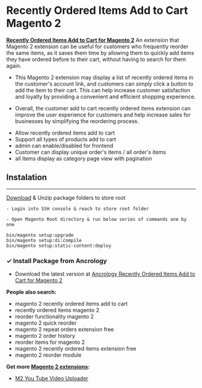Recently Ordered Items Add to Cart Magento 2
===========

**[Recently Ordered Items Add to Cart for Magento 2](https://store.ancrology.com/recently-ordered-items-add-to-cart.html/)** An extension that Magento 2 extension can be useful for customers who frequently reorder the same items, as it saves them time by allowing them to quickly add items they have ordered before to their cart, without having to search for them again.

- This Magento 2 extension may display a list of recently ordered items in the customer's account link, and customers can simply click a button to add the item to their cart. This can help increase customer satisfaction and loyalty by providing a convenient and efficient shopping experience.

- Overall, the customer add to cart recently ordered items extension can improve the user experience for customers and help increase sales for businesses by simplifying the reordering process.

<ul>
<li>Allow recently ordered items add to cart</li>
<li>Support all types of products add to cart</li>
<li>admin can enable/disabled for frontend</li>
<li>Customer can display unique order's items / all order's items</li>
<li>all items display as category page view with pagination</li>
</ul>

## Instalation
-------
[Download](https://store.ancrology.com/recently-ordered-items-add-to-cart.html/) & Unzip package folders to store root
```
- Login into SSH console & reach to store root folder

- Open Magento Root directory & run below series of commands one by one

bin/magento setup:upgrade
bin/magento setup:di:compile
bin/magento setup:static-content:deploy
```

### ✓ Install Package from Ancrology

- Download the latest version at [Ancrology Recently Ordered Items Add to Cart for Magento 2](https://store.ancrology.com/recently-ordered-items-add-to-cart.html)


**People also search:**
- magento 2 recently ordered items add to cart
- recently ordered items magento 2
- reorder functionality magento 2
- magento 2 quick reorder
- magento 2 repeat orders extension free
- magento 2 order history
- reorder items for magento 2
- magento 2 recently ordered items extension free
- magento 2 reorder module


**Get more [Magento 2 extensions](https://store.ancrology.com/):**
- [M2 You Tube Video Uploader](https://store.ancrology.com/you-tube-video-uploader.html)
